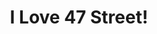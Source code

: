 ---
title: "I Love 47 Street!"
url: /ciudad-autonoma-de-buenos-aires/i-love-47-street/
shop: general
---